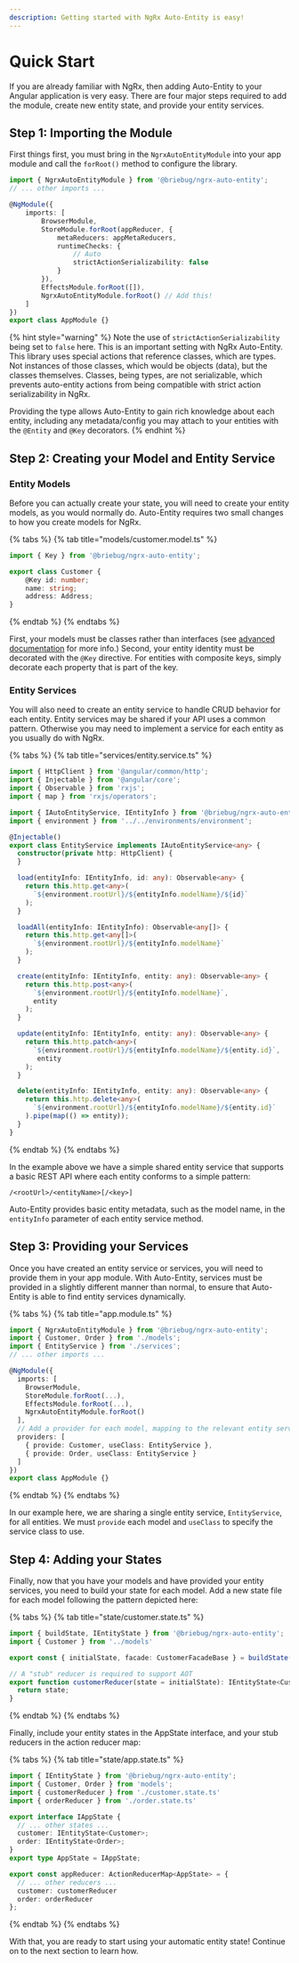 ```yaml
---
description: Getting started with NgRx Auto-Entity is easy!
---
```


# Quick Start

If you are already familiar with NgRx, then adding Auto-Entity to your Angular application is very easy. There are four major steps required to add the module, create new entity state, and provide your entity services.

## Step 1: Importing the Module

First things first, you must bring in the `NgrxAutoEntityModule` into your app module and call the `forRoot()` method to configure the library.

```typescript
import { NgrxAutoEntityModule } from '@briebug/ngrx-auto-entity';
// ... other imports ...

@NgModule({
    imports: [
        BrowserModule,
        StoreModule.forRoot(appReducer, { 
            metaReducers: appMetaReducers,
            runtimeChecks: { 
                // Auto
                strictActionSerializability: false
            }
        }),
        EffectsModule.forRoot([]),
        NgrxAutoEntityModule.forRoot() // Add this!
    ]
})
export class AppModule {} 
```

{% hint style="warning" %}
Note the use of `strictActionSerializability` being set to `false` here. This is an important setting with NgRx Auto-Entity. This library uses special actions that reference classes, which are types. Not instances of those classes, which would be objects \(data\), but the classes themselves. Classes, being types, are not serializable, which prevents auto-entity actions from being compatible with strict action serializability in NgRx.

Providing the type allows Auto-Entity to gain rich knowledge about each entity, including any metadata/config you may attach to your entities with the `@Entity` and `@Key` decorators.
{% endhint %}

## Step 2: Creating your Model and Entity Service

### Entity Models

Before you can actually create your state, you will need to create your entity models, as you would normally do. Auto-Entity requires two small changes to how you create models for NgRx.

{% tabs %}
{% tab title="models/customer.model.ts" %}
```typescript
import { Key } from '@briebug/ngrx-auto-entity';

export class Customer {
    @Key id: number;
    name: string;
    address: Address;
}
```
{% endtab %}
{% endtabs %}

First, your models must be classes rather than interfaces \(see [advanced documentation](../advanced/usage/paradigm/models.md) for more info.\) Second, your entity identity must be decorated with the `@Key` directive. For entities with composite keys, simply decorate each property that is part of the key.

### Entity Services

You will also need to create an entity service to handle CRUD behavior for each entity. Entity services may be shared if your API uses a common pattern. Otherwise you may need to implement a service for each entity as you usually do with NgRx.

{% tabs %}
{% tab title="services/entity.service.ts" %}
```typescript
import { HttpClient } from '@angular/common/http';
import { Injectable } from '@angular/core';
import { Observable } from 'rxjs';
import { map } from 'rxjs/operators';

import { IAutoEntityService, IEntityInfo } from '@briebug/ngrx-auto-entity';
import { environment } from '../../environments/environment';

@Injectable()
export class EntityService implements IAutoEntityService<any> {
  constructor(private http: HttpClient) {
  }

  load(entityInfo: IEntityInfo, id: any): Observable<any> {
    return this.http.get<any>(
      `${environment.rootUrl}/${entityInfo.modelName}/${id}`
    );
  }

  loadAll(entityInfo: IEntityInfo): Observable<any[]> {
    return this.http.get<any[]>(
      `${environment.rootUrl}/${entityInfo.modelName}`
    );
  }

  create(entityInfo: IEntityInfo, entity: any): Observable<any> {
    return this.http.post<any>(
      `${environment.rootUrl}/${entityInfo.modelName}`,
      entity
    );
  }

  update(entityInfo: IEntityInfo, entity: any): Observable<any> {
    return this.http.patch<any>(
      `${environment.rootUrl}/${entityInfo.modelName}/${entity.id}`,
       entity
    );
  }

  delete(entityInfo: IEntityInfo, entity: any): Observable<any> {
    return this.http.delete<any>(
      `${environment.rootUrl}/${entityInfo.modelName}/${entity.id}`
    ).pipe(map(() => entity));
  }
}
```
{% endtab %}
{% endtabs %}

In the example above we have a simple shared entity service that supports a basic REST API where each entity conforms to a simple pattern:

`/<rootUrl>/<entityName>[/<key>]`

Auto-Entity provides basic entity metadata, such as the model name, in the `entityInfo` parameter of each entity service method.

## Step 3: Providing your Services

Once you have created an entity service or services, you will need to provide them in your app module. With Auto-Entity, services must be provided in a slightly different manner than normal, to ensure that Auto-Entity is able to find entity services dynamically.

{% tabs %}
{% tab title="app.module.ts" %}
```typescript
import { NgrxAutoEntityModule } from '@briebug/ngrx-auto-entity';
import { Customer, Order } from './models';
import { EntityService } from './services';
// ... other imports ...

@NgModule({
  imports: [
    BrowserModule,
    StoreModule.forRoot(...),
    EffectsModule.forRoot(...),
    NgrxAutoEntityModule.forRoot()
  ],
  // Add a provider for each model, mapping to the relevant entity service:
  providers: [
    { provide: Customer, useClass: EntityService },
    { provide: Order, useClass: EntityService }
  ]
})
export class AppModule {}
```
{% endtab %}
{% endtabs %}

In our example here, we are sharing a single entity service, `EntityService`, for all entities. We must `provide` each model and `useClass` to specify the service class to use.

## Step 4: Adding your States

Finally, now that you have your models and have provided your entity services, you need to build your state for each model. Add a new state file for each model following the pattern depicted here:

{% tabs %}
{% tab title="state/customer.state.ts" %}
```typescript
import { buildState, IEntityState } from '@briebug/ngrx-auto-entity';
import { Customer } from '../models'

export const { initialState, facade: CustomerFacadeBase } = buildState(Customer);

// A "stub" reducer is required to support AOT
export function customerReducer(state = initialState): IEntityState<Customer> {
  return state;
}
```
{% endtab %}
{% endtabs %}

Finally, include your entity states in the AppState interface, and your stub reducers in the action reducer map:

{% tabs %}
{% tab title="state/app.state.ts" %}
```typescript
import { IEntityState } from '@briebug/ngrx-auto-entity';
import { Customer, Order } from 'models';
import { customerReducer } from './customer.state.ts'
import { orderReducer } from './order.state.ts'

export interface IAppState {
  // ... other states ...
  customer: IEntityState<Customer>;
  order: IEntityState<Order>;
}
export type AppState = IAppState;

export const appReducer: ActionReducerMap<AppState> = {
  // ... other reducers ...
  customer: customerReducer
  order: orderReducer
};
```
{% endtab %}
{% endtabs %}

With that, you are ready to start using your automatic entity state! Continue on to the next section to learn how.

